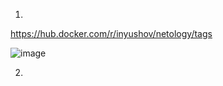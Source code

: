 1.
https://hub.docker.com/r/inyushov/netology/tags

![image](https://github.com/inyushov/devops-netology/assets/127683348/7e8240c5-5cc3-4712-860d-267c34604dd1)

2.

